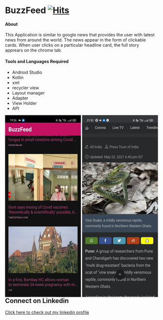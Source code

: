
# BuzzFeed [![Hits](https://hits.seeyoufarm.com/api/count/incr/badge.svg?url=https%3A%2F%2Fgithub.com%2Fsh-reya%2FBuzzFeed&count_bg=%2379C83D&title_bg=%23555555&icon=&icon_color=%23E7E7E7&title=hits&edge_flat=false)](https://hits.seeyoufarm.com)

#### About
This Application is similar to google news that provides the user with latest news from around the world.
The news appear in the form of clickable cards. When user clicks on a particular headline card, the full story
apprears on the chrome tab.

#### Tools and Languages Required
<list>
  <ul>
    <li>Android Studio</li>
    <li>Kotlin</li>
    <li>xml</li>
    <li>recycler view</li>
    <li>Layout manager</li>
    <li>Adapter</li>
    <li>View Holder</li>
    <li>API</li>
  </ul>
  </list>
  <p align="center">
  
 

<img src="img/lol.jpeg" align="left" height="600" width="250">   <img src="img/b2.jpeg" align="right" height="600" width="250"> </p>


<br><br><br><br><br><br><br><br><br><br><br><br><br><br><br><br><br><br><br><br>
## Connect on Linkedin
[Click here to check out my linkedin profile](https://www.linkedin.com/in/shreya-kumari-b9b5841a0/)
  
